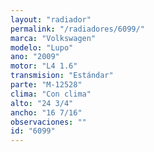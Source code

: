 ```yaml
---
layout: "radiador"
permalink: "/radiadores/6099/"
marca: "Volkswagen"
modelo: "Lupo"
ano: "2009"
motor: "L4 1.6"
transmision: "Estándar"
parte: "M-12528"
clima: "Con clima"
alto: "24 3/4"
ancho: "16 7/16"
observaciones: ""
id: "6099"
---
```


